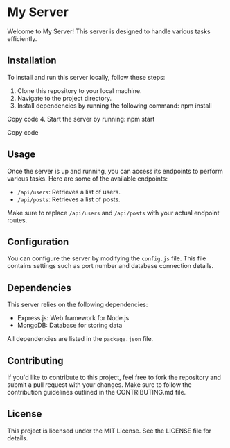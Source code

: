# My Server

Welcome to My Server! This server is designed to handle various tasks efficiently.

## Installation

To install and run this server locally, follow these steps:

1. Clone this repository to your local machine.
2. Navigate to the project directory.
3. Install dependencies by running the following command:
npm install

Copy code
4. Start the server by running:
npm start

Copy code

## Usage

Once the server is up and running, you can access its endpoints to perform various tasks. Here are some of the available endpoints:

- `/api/users`: Retrieves a list of users.
- `/api/posts`: Retrieves a list of posts.

Make sure to replace `/api/users` and `/api/posts` with your actual endpoint routes.

## Configuration

You can configure the server by modifying the `config.js` file. This file contains settings such as port number and database connection details.

## Dependencies

This server relies on the following dependencies:

- Express.js: Web framework for Node.js
- MongoDB: Database for storing data

All dependencies are listed in the `package.json` file.

## Contributing

If you'd like to contribute to this project, feel free to fork the repository and submit a pull request with your changes. Make sure to follow the contribution guidelines outlined in the CONTRIBUTING.md file.

## License

This project is licensed under the MIT License. See the LICENSE file for details.

